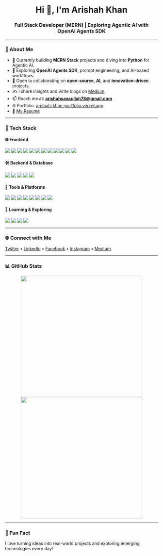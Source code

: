 <h1 align="center">Hi 👋, I'm Arishah Khan</h1>
<h3 align="center">Full Stack Developer (MERN) | Exploring Agentic AI with OpenAI Agents SDK</h3>

---

### 🚀 About Me

- 🔭 Currently building **MERN Stack** projects and diving into **Python** for Agentic AI.
- 🤖 Exploring **OpenAI Agents SDK**, prompt engineering, and AI-based workflows.
- 👯 Open to collaborating on **open-source**, **AI**, and **innovation-driven** projects.
- ✍️ I share insights and write blogs on [Medium](https://medium.com/@arishah_khan).
- 📫 Reach me at: **arishahsanaullah78@gmail.com**
- 🌐 Portfolio: [arishah-khan-portfolio.vercel.app](https://arishah-khan-portfolio.vercel.app)
- 📄 [My Resume](https://drive.google.com/file/d/1TGURxcBgQiyCb3W9pCozvVoZprc6ja8m/view)

---

### 💼 Tech Stack

#### 🌐 Frontend
<p align="left">
  <img src="https://img.shields.io/badge/HTML5-E34F26?style=flat&logo=html5&logoColor=white" />
  <img src="https://img.shields.io/badge/CSS3-1572B6?style=flat&logo=css3&logoColor=white" />
  <img src="https://img.shields.io/badge/JavaScript-F7DF1E?style=flat&logo=javascript&logoColor=black" />
  <img src="https://img.shields.io/badge/TypeScript-3178C6?style=flat&logo=typescript&logoColor=white" />
  <img src="https://img.shields.io/badge/React-20232A?style=flat&logo=react&logoColor=61DAFB" />
  <img src="https://img.shields.io/badge/Next.js-000000?style=flat&logo=next.js&logoColor=white" />
  <img src="https://img.shields.io/badge/Redux-764ABC?style=flat&logo=redux&logoColor=white" />
  <img src="https://img.shields.io/badge/Context API-61DAFB?style=flat&logo=react&logoColor=white" />
  <img src="https://img.shields.io/badge/Tailwind CSS-38B2AC?style=flat&logo=tailwind-css&logoColor=white" />
  <img src="https://img.shields.io/badge/Bootstrap-7952B3?style=flat&logo=bootstrap&logoColor=white" />
  <img src="https://img.shields.io/badge/ShadCN-000000?style=flat&logo=shadcnui&logoColor=white" />
  <img src="https://img.shields.io/badge/Figma-F24E1E?style=flat&logo=figma&logoColor=white" />
</p>

#### 🛠️ Backend & Database
<p align="left">
  <img src="https://img.shields.io/badge/Node.js-339933?style=flat&logo=nodedotjs&logoColor=white" />
  <img src="https://img.shields.io/badge/Express.js-000000?style=flat&logo=express&logoColor=white" />
  <img src="https://img.shields.io/badge/MongoDB-47A248?style=flat&logo=mongodb&logoColor=white" />
  <img src="https://img.shields.io/badge/Firebase-FFCA28?style=flat&logo=firebase&logoColor=black" />
  <img src="https://img.shields.io/badge/Sanity-EF3E34?style=flat&logo=sanity&logoColor=white" />
</p>

#### 🧰 Tools & Platforms
<p align="left">
  <img src="https://img.shields.io/badge/Git-F05032?style=flat&logo=git&logoColor=white" />
  <img src="https://img.shields.io/badge/GitHub-181717?style=flat&logo=github&logoColor=white" />
  <img src="https://img.shields.io/badge/Vercel-000000?style=flat&logo=vercel&logoColor=white" />
  <img src="https://img.shields.io/badge/Postman-FF6C37?style=flat&logo=postman&logoColor=white" />
  <img src="https://img.shields.io/badge/VS Code-007ACC?style=flat&logo=visual-studio-code&logoColor=white" />
  <img src="https://img.shields.io/badge/Linux-FCC624?style=flat&logo=linux&logoColor=black" />
  <img src="https://img.shields.io/badge/NPM-CB3837?style=flat&logo=npm&logoColor=white" />
  <img src="https://img.shields.io/badge/Chrome DevTools-4285F4?style=flat&logo=googlechrome&logoColor=white" />
</p>

#### 🤖 Learning & Exploring
<p align="left">
  <img src="https://img.shields.io/badge/Python-3776AB?style=flat&logo=python&logoColor=white" />
  <img src="https://img.shields.io/badge/OpenAI-412991?style=flat&logo=openai&logoColor=white" />
  <img src="https://img.shields.io/badge/Agent SDK-000000?style=flat&logo=openai&logoColor=white" />
  <img src="https://img.shields.io/badge/Prompt Engineering-10A37F?style=flat" />
</p>

---

### 🌐 Connect with Me

<p align="left">
  <a href="https://x.com/arishah76986" target="_blank">Twitter</a> •
  <a href="https://linkedin.com/in/arishah-khan" target="_blank">LinkedIn</a> •
  <a href="https://facebook.com/arishah.khan" target="_blank">Facebook</a> •
  <a href="https://instagram.com/arishah__khan" target="_blank">Instagram</a> •
  <a href="https://medium.com/@arishah_khan" target="_blank">Medium</a>
</p>

---

### 📊 GitHub Stats

<p align="center">
  <img src="https://github-readme-stats.vercel.app/api?username=arishah-khan&show_icons=true&theme=default" width="400" />
  <img src="https://github-readme-streak-stats.herokuapp.com/?user=arishah-khan" width="400" />
</p>

---

### 🧠 Fun Fact  
I love turning ideas into real-world projects and exploring emerging technologies every day!

